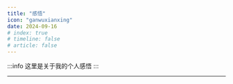 ```yaml
---
title: "感悟"
icon: "ganwuxianxing"
date: 2024-09-16
# index: true
# timeline: false
# article: false
---
```


:::info
这里是关于我的个人感悟
:::

---
<Catalog />
